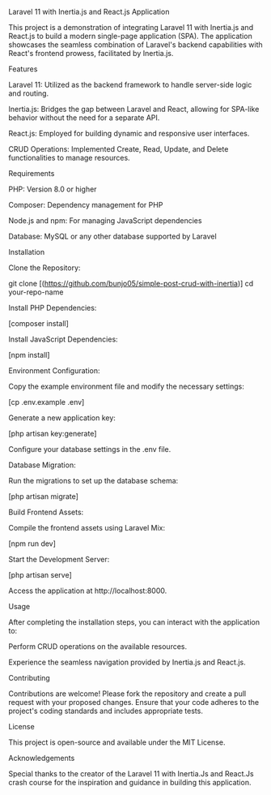 Laravel 11 with Inertia.js and React.js Application

This project is a demonstration of integrating Laravel 11 with Inertia.js and React.js to build a modern single-page application (SPA). The application showcases the seamless combination of Laravel's backend capabilities with React's frontend prowess, facilitated by Inertia.js.

Features

Laravel 11: Utilized as the backend framework to handle server-side logic and routing.

Inertia.js: Bridges the gap between Laravel and React, allowing for SPA-like behavior without the need for a separate API.

React.js: Employed for building dynamic and responsive user interfaces.

CRUD Operations: Implemented Create, Read, Update, and Delete functionalities to manage resources.

Requirements

PHP: Version 8.0 or higher

Composer: Dependency management for PHP

Node.js and npm: For managing JavaScript dependencies

Database: MySQL or any other database supported by Laravel

Installation

Clone the Repository:

git clone [(https://github.com/bunjo05/simple-post-crud-with-inertia)]
cd your-repo-name

Install PHP Dependencies:

[composer install]

Install JavaScript Dependencies:

[npm install]

Environment Configuration:

Copy the example environment file and modify the necessary settings:

[cp .env.example .env]

Generate a new application key:

[php artisan key:generate]

Configure your database settings in the .env file.

Database Migration:

Run the migrations to set up the database schema:

[php artisan migrate]

Build Frontend Assets:

Compile the frontend assets using Laravel Mix:

[npm run dev]

Start the Development Server:

[php artisan serve]

Access the application at http://localhost:8000.

Usage

After completing the installation steps, you can interact with the application to:

Perform CRUD operations on the available resources.

Experience the seamless navigation provided by Inertia.js and React.js.

Contributing

Contributions are welcome! Please fork the repository and create a pull request with your proposed changes. Ensure that your code adheres to the project's coding standards and includes appropriate tests.

License

This project is open-source and available under the MIT License.

Acknowledgements

Special thanks to the creator of the Laravel 11 with Inertia.Js and React.Js crash course for the inspiration and guidance in building this application.

